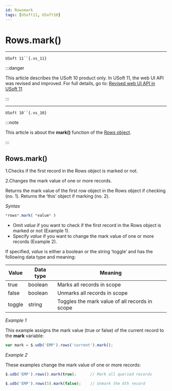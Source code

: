 ```yaml
---
id: Rowsmark
tags: [USoft11, USoft10]
---
```

# Rows.mark()



----

`USoft 11``{.vs_11}`


:::danger

This article describes the USoft 10 product only.
In USoft 11, the web UI API was revised and improved. For full details, go to:
[Revised web UI API in USoft 11](/Web_and_app_UIs/UDB_udb/Revised_web_UI_API_in_USoft_11.md)

:::

----

`USoft 10``{.vs_10}`


:::note

This article is about the **mark()** function of the [Rows object](/Web_and_app_UIs/UDB_Rows).

:::

## **Rows.mark()**

1.Checks if the first record in the Rows object is marked or not.

2.Changes the mark value of one or more records.

Returns the mark value of the first row object in the Rows object if checking (no. 1). Returns the ‘this’ object if marking (no. 2).

*Syntax*

```js
*rows*.mark( *value* )
```

- Omit *value* if you want to check if the first record in the Rows object is marked or not (Example 1).
- Specify *value* if you want to change the mark value of one or more records (Example 2).

If specified, *value* is either a boolean or the string ‘toggle’ and has the following data type and meaning:

|**Value**|**Data type**|**Meaning**|
|--------|--------|--------|
|true    |boolean |Marks all records in scope|
|false   |boolean |Unmarks all records in scope|
|toggle  |string  |Toggles the mark value of all records in scope|



*Example 1*

This example assigns the mark value (true or false) of the current record to the **mark** variable:

```js
var mark = $.udb('EMP').rows('current').mark();
```

*Example 2*

These examples change the mark value of one or more records:

```js
$.udb('EMP').rows().mark(true);      // Mark all queried records

$.udb('EMP').rows(5).mark(false);    // Unmark the 6th record
```

 